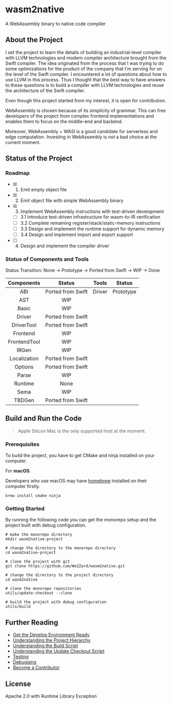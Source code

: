 # wasm2native

A WebAssembly binary to native code compiler

## About the Project

I set the project to learn the details of building an industrial-level
compiler with LLVM technologies and modern compiler architecture brought
from the Swift compiler. The idea originated from the process that I
was trying to do some optimizations for the product of the company that
I'm serving for on the level of the Swift compiler. I encountered a lot of
questions about how to use LLVM in this process. Thus I thought that the
best way to have answers to these questions is to build a compiler with
LLVM technologies and reuse the architecture of the Swift
compiler.

Even though this project started from my interest, it is open for
contribution.

WebAssembly is chosen because of its simplicity of grammar. This can
free developers of the project from complex frontend implementations and
enables them to focus on the middle-end and backend.

Moreover, WebAssembly + WASI is a good candidate for serverless and edge
computation. Investing in WebAssembly is not a bad choice at the current
moment.

## Status of the Project

### Roadmap

- [x] 1. Emit empty object file
- [x] 2. Emit object file with simple WebAssembly binary
- [x] 3. Implement WebAssembly instructions with test-driven development
  - [ ] 3.1 Introduce test-driven infrastructure for wasm-to-IR verification
  - [ ] 3.2 Complete remaining register/stack/static-memory instructions
  - [ ] 3.3 Design and implement the runtime support for dynamic memory
  - [ ] 3.4 Design and implement import and export support
- [ ] 4. Design and implement the compiler driver

### Status of Components and Tools

Status Transition: None -> Prototype -> Ported from Swift -> WIP -> Done

| Components   | Status            | Tools  | Status    |
|:------------:|:-----------------:|:------:|:---------:|
| ABI          | Ported from Swift | Driver | Prototype |
| AST          | WIP               |        |           |
| Basic        | WIP               |        |           |
| Driver       | Ported from Swift |        |           |
| DriverTool   | Ported from Swift |        |           |
| Frontend     | WIP               |        |           |
| FrontendTool | WIP               |        |           |
| IRGen        | WIP               |        |           |
| Localization | Ported from Swift |        |           |
| Options      | Ported from Swift |        |           |
| Parse        | WIP               |        |           |
| Runtime      | None              |        |           |
| Sema         | WIP               |        |           |
| TBDGen       | Ported from Swift |        |           |

## Build and Run the Code

> Apple Silicon Mac is the only supported host at the moment.

### Prerequisites

To build the project, you have to get CMake and ninja installed on your
computer.

For **macOS**:

Developers who use macOS may have [homebrew](https://brew.sh) installed on
their computer firstly.

```shell
brew install cmake ninja
```

### Getting Started

By running the following code you can get the monorepo setup and the
project built with debug configuration.

```shell
# make the monorepo directory
mkdir wasm2native-project

# change the directory to the monorepo directory
cd wasm2native-project

# clone the project with git
git clone https://github.com/WeZZard/wasm2native.git

# change the directory to the project directory
cd wasm2native

# clone the monorepo repositories
utils/update-checkout --clone

# build the project with debug configuration
utils/build
```

## Further Reading

- [Get the Develop Environment Ready](./docs/Get-the-Develop-Environment-Ready.md)
- [Understanding the Project Hierarchy](./docs/Understanding-the-Project-Hierarchy.md)
- [Understanding the Build Script](./docs/Understanding-the-Build-Script.md)
- [Understanding the Update Checkout Script](./docs/Understanding-the-Update-Checkout-Script.md)
- [Testing](./docs/Testing.md)
- [Debugging](./docs/Debugging.md)
- [Become a Contributor](./docs/Become-a-Contributor.md)

## License

Apache 2.0 with Runtime Library Exception
